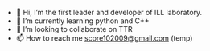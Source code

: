 - 👋 Hi, I’m the first leader and developer of ILL laboratory.
- 🌱 I’m currently learning python and C++
- 💞️ I’m looking to collaborate on TTR
- 📫 How to reach me score102009@gmail.com (temp)

<!---
ILLlabteams/ILLlabteams is a ✨ special ✨ repository because its `README.md` (this file) appears on your GitHub profile.
You can click the Preview link to take a look at your changes.
--->
